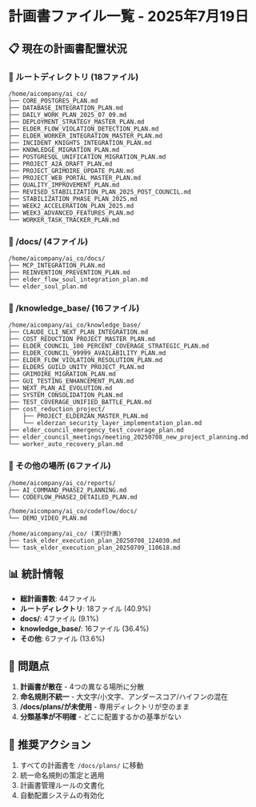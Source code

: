 # 計画書ファイル一覧 - 2025年7月19日

## 📋 現在の計画書配置状況

### 📁 ルートディレクトリ (18ファイル)
```
/home/aicompany/ai_co/
├── CORE_POSTGRES_PLAN.md
├── DATABASE_INTEGRATION_PLAN.md
├── DAILY_WORK_PLAN_2025_07_09.md
├── DEPLOYMENT_STRATEGY_MASTER_PLAN.md
├── ELDER_FLOW_VIOLATION_DETECTION_PLAN.md
├── ELDER_WORKER_INTEGRATION_MASTER_PLAN.md
├── INCIDENT_KNIGHTS_INTEGRATION_PLAN.md
├── KNOWLEDGE_MIGRATION_PLAN.md
├── POSTGRESQL_UNIFICATION_MIGRATION_PLAN.md
├── PROJECT_A2A_DRAFT_PLAN.md
├── PROJECT_GRIMOIRE_UPDATE_PLAN.md
├── PROJECT_WEB_PORTAL_MASTER_PLAN.md
├── QUALITY_IMPROVEMENT_PLAN.md
├── REVISED_STABILIZATION_PLAN_2025_POST_COUNCIL.md
├── STABILIZATION_PHASE_PLAN_2025.md
├── WEEK2_ACCELERATION_PLAN_2025.md
├── WEEK3_ADVANCED_FEATURES_PLAN.md
└── WORKER_TASK_TRACKER_PLAN.md
```

### 📁 /docs/ (4ファイル)
```
/home/aicompany/ai_co/docs/
├── MCP_INTEGRATION_PLAN.md
├── REINVENTION_PREVENTION_PLAN.md
├── elder_flow_soul_integration_plan.md
└── elder_soul_plan.md
```

### 📁 /knowledge_base/ (16ファイル)
```
/home/aicompany/ai_co/knowledge_base/
├── CLAUDE_CLI_NEXT_PLAN_INTEGRATION.md
├── COST_REDUCTION_PROJECT_MASTER_PLAN.md
├── ELDER_COUNCIL_100_PERCENT_COVERAGE_STRATEGIC_PLAN.md
├── ELDER_COUNCIL_99999_AVAILABILITY_PLAN.md
├── ELDER_FLOW_VIOLATION_RESOLUTION_PLAN.md
├── ELDERS_GUILD_UNITY_PROJECT_PLAN.md
├── GRIMOIRE_MIGRATION_PLAN.md
├── GUI_TESTING_ENHANCEMENT_PLAN.md
├── NEXT_PLAN_AI_EVOLUTION.md
├── SYSTEM_CONSOLIDATION_PLAN.md
├── TEST_COVERAGE_UNIFIED_BATTLE_PLAN.md
├── cost_reduction_project/
│   ├── PROJECT_ELDERZAN_MASTER_PLAN.md
│   └── elderzan_security_layer_implementation_plan.md
├── elder_council_emergency_test_coverage_plan.md
├── elder_council_meetings/meeting_20250708_new_project_planning.md
└── worker_auto_recovery_plan.md
```

### 📁 その他の場所 (6ファイル)
```
/home/aicompany/ai_co/reports/
├── AI_COMMAND_PHASE2_PLANNING.md
└── CODEFLOW_PHASE2_DETAILED_PLAN.md

/home/aicompany/ai_co/codeflow/docs/
└── DEMO_VIDEO_PLAN.md

/home/aicompany/ai_co/ (実行計画)
├── task_elder_execution_plan_20250708_124030.md
└── task_elder_execution_plan_20250709_110618.md
```

## 📊 統計情報
- **総計画書数**: 44ファイル
- **ルートディレクトリ**: 18ファイル (40.9%)
- **docs/**: 4ファイル (9.1%)
- **knowledge_base/**: 16ファイル (36.4%)
- **その他**: 6ファイル (13.6%)

## 🚨 問題点
1. **計画書が散在** - 4つの異なる場所に分散
2. **命名規則不統一** - 大文字/小文字、アンダースコア/ハイフンの混在
3. **/docs/plans/が未使用** - 専用ディレクトリが空のまま
4. **分類基準が不明確** - どこに配置するかの基準がない

## 🎯 推奨アクション
1. すべての計画書を `/docs/plans/` に移動
2. 統一命名規則の策定と適用
3. 計画書管理ルールの文書化
4. 自動配置システムの有効化
